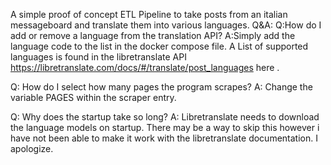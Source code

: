 A simple proof of concept ETL Pipeline to take posts from an italian messageboard and translate them into various languages. 
Q&A: 
Q:How do I add or remove a language from the translation API? 
A:Simply add the language code to the list in the docker compose file.  A List of supported languages is found in the libretranslate API https://libretranslate.com/docs/#/translate/post_languages here . 

Q: How do I select how many pages the program scrapes?
A: Change the variable PAGES within the scraper entry. 

Q: Why does the startup take so long? 
A: Libretranslate needs to download the language models on startup. There may be a way to skip this however i have not been able to make it work with the libretranslate documentation. I apologize. 

